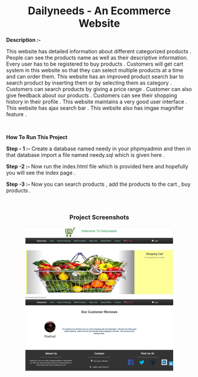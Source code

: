 <h1 align="center">Dailyneeds - An Ecommerce Website</h1>

<b>Description :- </b>
<p>This website has detailed information about different categorized products . People can see the products name as well as their descriptive information. Every user has to be registered to buy products . Customers will get cart system in this website so that they can select multiple products at a time and can order them. This website has an improved product search bar to search product by inserting them or by selecting them as category . Customers can search products by giving a price range . Customer can also give feedback about our products . Customers can see their shopping history in their profile . This website maintains a very good user interface . This website has ajax search bar . This website also has imgae magnifier feature . </p>
<br>

**How To Run This Project**

<p><b> Step - 1 :- </b> Create a database named needy in your phpmyadmin and then in that database import a file named needy.sql which is given here . </p>

<p><b> Step -2 :- </b> Now run the index.html file which is provided here and hopefully you will see the index page . </p>

<p><b> Step -3 :- </b> Now you can search products , add the products to the cart , buy products . </p>
<br>


<h3 align="center">Project Screenshots</h1>

<p align="center">
  <img src="images/dal1.JPG" width="400">
  <img src="images/dal2.JPG" width="400">
</p>  
